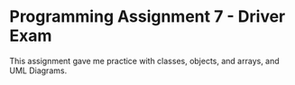 # Programming Assignment 7 - Driver Exam

This assignment gave me practice with classes, objects, and arrays, and UML Diagrams.
